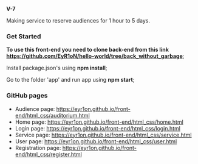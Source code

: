 **V-7**

Making service to reserve audiences for 1 hour to 5 days.

### Get Started

**To use this front-end you need to clone back-end from this link https://github.com/EyR1oN/hello-world/tree/back_without_garbage**;

Install package.json's using **npm install**;

Go to the folder 'app' and run app using **npm start**;

### GitHub pages

- Audience page: https://eyr1on.github.io/front-end/html_css/auditorium.html
- Home page: https://eyr1on.github.io/front-end/html_css/home.html
- Login page: https://eyr1on.github.io/front-end/html_css/login.html
- Service page: https://eyr1on.github.io/front-end/html_css/service.html
- User page: https://eyr1on.github.io/front-end/html_css/user.html
- Registration page: https://eyr1on.github.io/front-end/html_css/register.html
